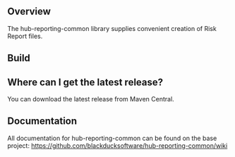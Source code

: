 ## Overview ##
The hub-reporting-common library supplies convenient creation of Risk Report files.

## Build ##

## Where can I get the latest release? ##
You can download the latest release from Maven Central.

## Documentation ##
All documentation for hub-reporting-common can be found on the base project:  https://github.com/blackducksoftware/hub-reporting-common/wiki
